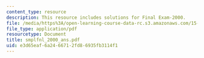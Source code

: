 ```yaml
---
content_type: resource
description: This resource includes solutions for Final Exam-2000.
file: /media/https%3A/open-learning-course-data-rc.s3.amazonaws.com/15-010-economic-analysis-for-business-decisions-fall-2004/e3d65eaf6a2466712fd86935fb3114f1_smplfnl_2000_ans.pdf
file_type: application/pdf
resourcetype: Document
title: smplfnl_2000_ans.pdf
uid: e3d65eaf-6a24-6671-2fd8-6935fb3114f1
---
```

